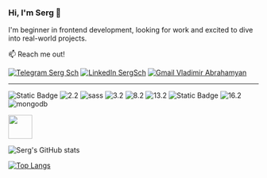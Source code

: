 ### Hi, I'm Serg 👋

I'm beginner in frontend development, looking for work and excited to dive into real-world projects.


:mailbox: Reach me out!

<a href="https://t.me/Serg_17ats" rel="nofollow"><img src="https://camo.githubusercontent.com/afaa74bcd8ebafeffb8c818bfa55e4b4923498b32ccbb1189fcc170fd43b490c/68747470733a2f2f696d672e736869656c64732e696f2f62616467652f54656c656772616d2d3243413545303f7374796c653d666f722d7468652d6261646765266c6f676f3d74656c656772616d266c6f676f436f6c6f723d7768697465" alt="Telegram Serg Sch" title="Telegram icon with padding" data-canonical-src="https://img.shields.io/badge/Telegram-2CA5E0?style=for-the-badge&amp;logo=telegram&amp;logoColor=white" style="max-width: 100%;"></a>
<a href="https://www.linkedin.com/in/serg-schyschow" rel="nofollow"><img src="https://camo.githubusercontent.com/591c02e8ff595d43e0b35b1b29aed639a7154b959cd8f8c854b9e176d885b094/68747470733a2f2f696d672e736869656c64732e696f2f62616467652f4c696e6b6564496e2d3030373742353f7374796c653d666f722d7468652d6261646765266c6f676f3d6c696e6b6564696e266c6f676f436f6c6f723d7768697465" alt="LinkedIn SergSch" title="LinkedIn icon with padding" data-canonical-src="https://img.shields.io/badge/LinkedIn-0077B5?style=for-the-badge&amp;logo=linkedin&amp;logoColor=white" style="max-width: 100%;"></a>
<a href="mailto:sergiu.sisov@gmail.com"><img src="https://camo.githubusercontent.com/71a0f4bfcf1f2220e2b1c246ac2ee681c47ee914d1c1f0e27a0e6c9ac2e9f134/68747470733a2f2f696d672e736869656c64732e696f2f62616467652f476d61696c2d4431343833363f7374796c653d666f722d7468652d6261646765266c6f676f3d676d61696c266c6f676f436f6c6f723d7768697465" alt="Gmail Vladimir Abrahamyan" title="Gmail icon with padding" data-canonical-src="https://img.shields.io/badge/Gmail-D14836?style=for-the-badge&amp;logo=gmail&amp;logoColor=white" style="max-width: 100%;"></a>

--------------------------------------------------------------


![Static Badge](https://img.shields.io/badge/HTML5-%23E34F26?style=for-the-badge&logo=html5&logoColor=white&size=2x)
<img src="https://camo.githubusercontent.com/472c222e8f240a48ae51cd9b082a1b857be809dcd851a25150890c2da50c13a5/68747470733a2f2f696d672e736869656c64732e696f2f62616467652f435353332d3135373242363f7374796c653d666f722d7468652d6261646765266c6f676f3d63737333266c6f676f436f6c6f723d7768697465" alt="2.2" title="CSS3" data-canonical-src="https://img.shields.io/badge/CSS3-1572B6?style=for-the-badge&amp;logo=css3&amp;logoColor=white" style="max-width: 100%;">
<img src="https://camo.githubusercontent.com/5833fe45777ae52f69c9c08f062d1d83622bd3374c136f019c283a53c5b209ca/68747470733a2f2f696d672e736869656c64732e696f2f62616467652f736173732d6565636464653f7374796c653d666f722d7468652d6261646765266c6f676f3d73617373" alt="sass" data-canonical-src="https://img.shields.io/badge/sass-eecdde?style=for-the-badge&amp;logo=sass" style="max-width: 100%;">
<img src="https://camo.githubusercontent.com/84372c7d2f1a7308844360ecad82d49b3f6cbc068a0c5e31aeea6ca5344b77ba/68747470733a2f2f696d672e736869656c64732e696f2f62616467652f4a6176615363726970742d4637444631453f7374796c653d666f722d7468652d6261646765266c6f676f3d6a617661736372697074266c6f676f436f6c6f723d626c61636b" alt="3.2" title="JavaScript" data-canonical-src="https://img.shields.io/badge/JavaScript-F7DF1E?style=for-the-badge&amp;logo=javascript&amp;logoColor=black" style="max-width: 100%;">
<img src="https://camo.githubusercontent.com/6c3957842901e5baa389f3bb8758c8966683333b28493013062fcab5fab645e7/68747470733a2f2f696d672e736869656c64732e696f2f62616467652f52656163742d3230323332413f7374796c653d666f722d7468652d6261646765266c6f676f3d7265616374266c6f676f436f6c6f723d363144414642" alt="8.2" title="React" data-canonical-src="https://img.shields.io/badge/React-20232A?style=for-the-badge&amp;logo=react&amp;logoColor=61DAFB" style="max-width: 100%;">
<img src="https://camo.githubusercontent.com/c90a343fe4d6e339b9d5d1e62c80985e43a682d3f9629f82faba5be994b8259f/68747470733a2f2f696d672e736869656c64732e696f2f62616467652f52656475782d3539334438383f7374796c653d666f722d7468652d6261646765266c6f676f3d7265647578266c6f676f436f6c6f723d7768697465" alt="13.2" title="Redux" data-canonical-src="https://img.shields.io/badge/Redux-593D88?style=for-the-badge&amp;logo=redux&amp;logoColor=white" style="max-width: 100%;">
![Static Badge](https://img.shields.io/badge/react%20query-%233a2c2c?style=for-the-badge&logo=reactquery&logoColor=white)
<img src="https://camo.githubusercontent.com/c1c08eb7625abe1a813e5ad05a94891aa127a37e0ce126b59ecda28233effdac/68747470733a2f2f696d672e736869656c64732e696f2f62616467652f4d7953514c2d3030303030463f7374796c653d666f722d7468652d6261646765266c6f676f3d6d7973716c266c6f676f436f6c6f723d7768697465" alt="16.2" title="MySQL" data-canonical-src="https://img.shields.io/badge/MySQL-00000F?style=for-the-badge&amp;logo=mysql&amp;logoColor=white" style="max-width: 100%;">
<img src="https://camo.githubusercontent.com/bceb421c2000df2a641f0ca1d423b7bb497f3a79c47197510f07d8c3ba407559/68747470733a2f2f696d672e736869656c64732e696f2f62616467652f6d6f6e676f64622d6337653663373f7374796c653d666f722d7468652d6261646765266c6f676f3d6d6f6e676f6462" alt="mongodb" data-canonical-src="https://img.shields.io/badge/mongodb-c7e6c7?style=for-the-badge&amp;logo=mongodb" style="max-width: 100%;">



<img src="https://camo.githubusercontent.com/cfa2853d56d8cccb12be37e108e84b580363463ab37b884d7b7101c291730886/68747470733a2f2f692e70696e696d672e636f6d2f6f726967696e616c732f36362f38632f63632f36363863636362336637333466333432653037633031383565366439613937352e706e67" width="48" data-canonical-src="https://i.pinimg.com/originals/66/8c/cc/668cccb3f734f342e07c0185e6d9a975.png" style="max-width: 100%;">

![Serg's GitHub stats](https://github-readme-stats.vercel.app/api?username=SergSch&show_icons=true&theme=transparent)

[![Top Langs](https://github-readme-stats.vercel.app/api/top-langs/?username=SergSch&layout=compact)](https://github.com/SergSch/github-readme-stats)
